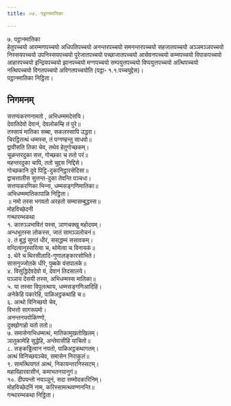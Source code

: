 ```yaml
---
title: ०७. पट्ठानमातिका

---
```

७. पट्ठानमातिका  
हेतुपच्‍चयो आरम्मणपच्‍चयो अधिपतिपच्‍चयो अनन्तरपच्‍चयो समनन्तरपच्‍चयो सहजातपच्‍चयो अञ्‍ञमञ्‍ञपच्‍चयो निस्सयपच्‍चयो उपनिस्सयपच्‍चयो पुरेजातपच्‍चयो पच्छाजातपच्‍चयो आसेवनपच्‍चयो कम्मपच्‍चयो विपाकपच्‍चयो आहारपच्‍चयो इन्द्रियपच्‍चयो झानपच्‍चयो मग्गपच्‍चयो सम्पयुत्तपच्‍चयो विप्पयुत्तपच्‍चयो अत्थिपच्‍चयो नत्थिपच्‍चयो विगतपच्‍चयो अविगतपच्‍चयोति (पट्ठा॰ १.१.पच्‍चयुद्देस)।  
पट्ठानमातिका निट्ठिता।  


## निगमनम्

सत्तप्पकरणनामतो , अभिधम्ममदेसयि।  
देवातिदेवो देवानं, देवलोकम्हि तं पुरे॥  
तस्सायं मातिका सब्बा, सकलस्सापि उद्धरा।  
चिरट्ठितत्थं धम्मस्स, तं पग्गण्हन्तु साधवो॥  
द्वावीसति तिका चेव, तथेव हेतुगोच्छकम्।  
चूळन्तरदुका सत्त, गोच्छका च ततो परं॥  
महन्तरदुका चापि, ततो चुद्दस निद्दिसे।  
गोच्छकानि दुवे पिट्ठि-दुकानिट्ठारसेदिसा॥  
द्वाचत्तालीस सुत्तन्त-दुका तेवन्ति पञ्‍चधा।  
सत्तप्पकरणिका भिन्‍ना, धम्मसङ्गणिमातिका॥  
अभिधम्ममातिकापाळि निट्ठिता।  
॥ नमो तस्स भगवतो अरहतो सम्मासम्बुद्धस्स॥  
मोहविच्छेदनी  
गन्थारम्भकथा  
१. कारुञ्‍ञभावितं यस्स, ञाणचक्खु महोदयम्।  
अन्धभूतस्स लोकस्स, जातं सामञ्‍ञलोचनं॥  
२. तं बुद्धं सुगतं धीरं, ससद्धम्मं ससावकम्।  
वन्दित्वानुस्सरित्वा च, थोमेत्वा च विनायकं॥  
३. थेरे च थिरसीलादि-गुणालङ्कारसोभिते।  
सासनुज्‍जोतके धीरे, पुब्बके वंसपालके॥  
४. विसुद्धिदेवदेवो यं, देवानं तिदसालये।  
पञ्‍ञाय देसयी तस्स, अभिधम्मस्स मातिका॥  
५. या तस्सा विपुलत्थाय, धम्मसङ्गणिआदिहि।  
अनेकेहि पकारेहि, पाळिअट्ठकथाहि च॥  
६. अत्थो विनिच्छयो चेव,  
विभत्तो सागरूपमो।  
अनन्तनयवोकिण्णो,  
दुक्खोगाहो यतो ततो॥  
७. समासेनाभिधम्मत्थं, मातिकामुखतोखिलम्।  
ञातुकामेहि सुद्धेहि, अन्तेवासीहि याचितो॥  
८. सङ्कड्ढित्वान नयतो, पाळिअट्ठकथागतम्।  
अत्थं विनिच्छयञ्‍चेव, समासेन निराकुलं॥  
९. सामत्थियगतं अत्थं, निकायन्तरनिस्सटम्।  
महाविहारवासीनं, कमाभतनयानुगं॥  
१०. दीपयन्तो नयञ्‍ञूनं, सदा सम्मोदकारिनिम्।  
मोहविच्छेदनिं नाम, करिस्सामत्थवण्णनन्ति॥  
गन्थारम्भकथा निट्ठिता।  